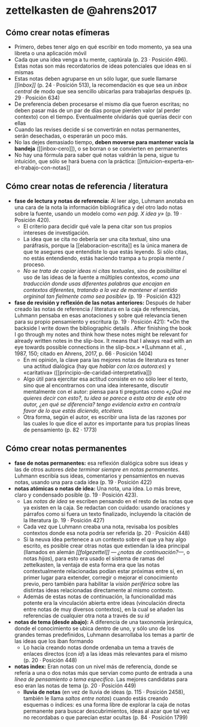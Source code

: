 # zettelkasten de @ahrens2017
## Cómo crear notas efímeras

- Primero, debes tener algo en qué escribir en todo momento, ya sea una libreta o una aplicación móvil
- Cada que una idea venga a tu mente, captúrala (p. 23 · Posición 496). Estas notas son más recordatorios de ideas potenciales que ideas en sí mismas
- Estas notas deben agruparse en un sólo lugar, que suele llamarse *[[inbox]]* (p. 24 · Posición 513), la recomendación es que sea un *inbox central* de modo que sea sencillo ubicarlas para trabajarlas después (p. 29 · Posición 634)
- De preferencia deben procesarse el mismo día que fueron escritas; no deben pasar más de un par de días porque pierden valor (al perder contexto) con el tiempo. Eventualmente olvidarás qué querías decir con ellas
- Cuando las revises decide si se convertirán en notas permanentes, serán desechadas, o esperarán un poco más. 
- No las dejes demasiado tiempo, **deben moverse para mantener vacía la bandeja** ([[inbox-cero]]), o se borran o se convierten en permanentes
- No hay una fórmula para saber qué notas valdrán la pena, sigue tu intuición, que sólo se hará buena con la práctica: [[intuicion-experta-en-el-trabajo-con-notas]]

## Cómo crear notas de referencia / literatura

- **fase de lectura y notas de referencia:** Al leer algo, Luhmann anotaba en una cara de la nota la información bibliográfica y del otro lado notas sobre la fuente, usando un modelo como *«en pág. X idea y»* (p. 19 · Posición 420).
    - El criterio para decidir qué vale la pena citar son tus propios intereses de investigación.
    - La idea que se cita no debería ser una cita textual, sino una paráfrasis, porque la [[elaboracion-escrita]] es la única manera de que te asegures que entendiste lo que estás leyendo. Si sólo citas, no estás entendiendo, estás haciendo trampa a tu propia mente / proceso.
    - *No se trata de copiar ideas ni citas textuales*, sino de posibilitar el uso de las ideas de la fuente a múltiples contextos, *«como una traducción donde usas diferentes palabras que encajan en contextos diferentes, tratando a la vez de mantener el sentido orgininal tan fielmente como sea posible»* (p. 19 · Posición 432)
- **fase de revisión y reflexión de las notas anteriores:** Después de haber creado las notas de referencia / literatura en la caja de referencias, Luhmann pensaba en esas anotaciones y sobre qué relevancia tienen para su propio pensamiento y escritura (p. 19 · Posición 421): *«On the backside I write down the bibliographic details . After finishing the book I go through my notes and think how these notes might be relevant for already written notes in the slip-box. It means that I always read with an eye towards possible connections in the slip-box.» *(Luhmann et al. , 1987, 150; citado en Ahrens, 2017, p. 66 · Posición 1404)
    - En mi opinión, la clave para las mejores notas de literatura es tener una actitud dialógica (hay que *hablar con la:os autora:es*) y «caritativa» ([[principio-de-caridad-interpretativa]])
    - Algo útil para ejercitar esa actitud consiste en no sólo leer el texto, sino que al encontrarnos con una idea interesante, discutir mentalmente con el autor: piensa para ti preguntas como *«¿Qué me quieres decir con esto?, tu idea se parece a esta otra de este otro autor, ¿en qué se diferencia? tengo evidencia extra en contra/a favor de lo que estás diciendo, etcétera.*
    - Otra forma, según el autor, es escribir una lista de las razones por las cuales lo que dice el autor es importante para tus propias líneas de pensamiento (p. 82 · 1773)

## Cómo crear notas permanentes

- **fase de notas permanentes:** esa reflexión dialógica sobre sus ideas y las de otros autores *debe terminar siempre en notas permanentes*. Luhmann escribía sus ideas, comentarios y pensamientos en nuevas notas, usando una para cada idea (p. 19 · Posición 422)
- **notas atómicas o notas de idea:** Una nota, una idea. Lo más breve, claro y condensado posible (p. 19 · Posición 423). 
    - Las *notas de idea* se escriben pensando en el resto de las notas que ya existen en la caja. Se redactan con cuidado: usando oraciones y párrafos como si fuera un texto finalizado, incluyendo la citación de la literatura (p. 19 · Posición 427)
    - Cada vez que Luhmann creaba una nota, revisaba los posibles contextos donde esa nota podría ser referida (p. 20 · Posición 448)
    - Si la neuva idea pertenece a un contexto sobre el que ya hay algo escrito, es posible crear otras notas que extiendan la idea principal (llamados en alemán *[[folgezettel]] — ¿notas de continuación?—*, o notas *hijas*), para esto era usado el sistema de ramas del zettelkasten, la ventaja de esta forma era que las notas contextualmente relacionadas podían estar próximas entre sí, en primer lugar para extender, corregir o mejorar el conocimiento previo, pero también para habilitar la *visión periférica* sobre las distintas ideas relacionadas directamente al mismo contexto.
    - Además de estas notas de continuación, la funcionalidad más potente era la vinculación abierta entre ideas (vinculación directa entre notas de muy diversos contextos), en la cual se añaden las referencias de cualquier otra nota a través de su *id*
- **notas de tema (desde abajo):** A diferencia de una taxonomía jerárquica, donde el conocimiento se ubica dentro de uno, y sólo uno de los grandes temas predefinidos, Luhmann desarrollaba los temas a partir de las ideas que los iban formando
    - Lo hacía creando notas donde ordenaba un tema a través de enlaces directos (con *id*) a las ideas más relevantes para el mismo (p. 20 · Posición 448)
- **notas index:** Eran notas con un nivel más de referencia, donde se refería a una o dos notas más que servían como punto de entrada a una *línea de pensamiento o tema específico*. Las mejores candidatas para eso eran las notas de tema (p. 20 · Posición 449)
    - **lluvia de notas** (en vez de lluvia de ideas  (p. 115 · Posición 2458), también le llama *saltos entre notas*) cuando estás creando esquemas o índices: es una forma libre de explorar la caja de notas permanente para buscar descubrimientos, ideas al azar que tal vez no recordabas o que parecían estar ocultas (p. 84 · Posición 1799)
